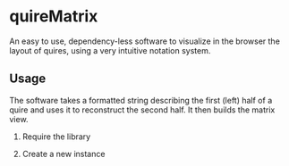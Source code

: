 # quireMatrix
An easy to use, dependency-less software to visualize in the browser the layout
of quires, using a very intuitive notation system.

## Usage
The software takes a formatted string describing the first (left) half of a
quire and uses it to reconstruct the second half. It then builds the matrix view.

1. Require the library
        <script type="text/javascript" src="quireMatrix.js"></script>

2. Create a new instance
        <script type="text/javascript">
          var m = new Matrix('canvas');
where `canvas` is the `id` attribute of the canvas element

3. Add a listener to an input element to get data from user
        m.observeInput('input', 'second_half');
where `input` id the `id` attribute of the input element (it can be a `textarea`,
`input`, etc.).

4. Done!

## Full example
A full working example can be found in the test.html file. A minimal,
working example of both the HTML and JS code needed to get a working environment:

    <!-- Input element -->
    <input type="text" id="input">

    <!-- container of reconstructed second-half data -->
    <div id="second_half"></div>

    <!-- Canvas element -->
    <canvas id="canvas" width="400" height="300"></canvas>

    <!-- Include script -->
    <script type="text/javascript" src="quireMatrix.js"></script>');
    
    <!-- Run script -->
    <script type="text/javascript" ></script>');
      var m = new Matrix('canvas');
      m.observeInput('input', 'second_half');
    </script>

## Notation system
**quireMatrix** uses a very simple notation system to describe
*the first half* of a quire, that will be used to infer the second (specular) half structure.

Pages should be separated by a **forward slash** (/). Each page **must** be describes
by one of the following:

- `0` (infers on right `1`) left: nothing; right: singleton
- `1` (infers on right `0`) left: singleton; right: nothing
- `0*` (infers on right `1*`) left: lost singleton (dashed line); right: singleton
- `1*` (infers on right `0*`) left: singleton; right: lost singleton (dashed line)
- `0+` (infers on right `1+`) left: stub; right: singleton
- `1+` (infers on right `0+`) left: singleton; right: stub
- `1x` (infers on right `1x`) union, ie. left: singleton; right: singleton
- `2` (infers on right `0`) union on the left side; right: nothing
- `2*` (infers on right `0`) lost union on the left side (dashed); right: nothing
- `3` (infers on right `0`) union and singleton on the left side; right: nothing
- `3*` (infers on right `0`) lost union and singleton on the left side (dashed); right: nothing
- `4` (infers on right `0`) two union on the left side; right: nothing
- `4*` (infers on right `0`) two lost union on the left side (dashed); right: nothing

### Notation example

Left (user input): `1x/1*/1/1x/1x/0+` infers on right side: `1+/1x/1*/1/1x/1x`.
The inferred right side will have a reversed order if compared to the left half.
This is easily explained by considering that the overall descriptions follows a
clockwise direction.

Verbose description:
1. binion
2. binion with right page lost
3. singleton on left side
4. binion
5. binion
6. stub on left side with singleton on right side

## License
MIT License. See LICENSE file

## Copyright
Copyright (c) 2017 paths-erc
